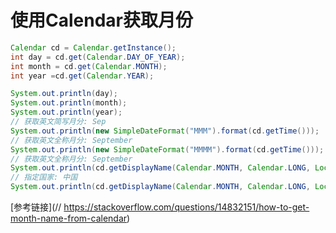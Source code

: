# 使用Calendar获取月份

```java
Calendar cd = Calendar.getInstance();
int day = cd.get(Calendar.DAY_OF_YEAR);
int month = cd.get(Calendar.MONTH);
int year =cd.get(Calendar.YEAR);

System.out.println(day);
System.out.println(month);
System.out.println(year);
// 获取英文简写月分: Sep
System.out.println(new SimpleDateFormat("MMM").format(cd.getTime()));
// 获取英文全称月分: September
System.out.println(new SimpleDateFormat("MMMM").format(cd.getTime()));
// 获取英文全称月分: September
System.out.println(cd.getDisplayName(Calendar.MONTH, Calendar.LONG, Locale.getDefault()));
// 指定国家: 中国
System.out.println(cd.getDisplayName(Calendar.MONTH, Calendar.LONG, Locale.CHINA));
```



[参考链接](// https://stackoverflow.com/questions/14832151/how-to-get-month-name-from-calendar)

